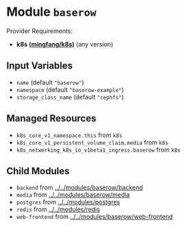 
# Module `baserow`

Provider Requirements:
* **k8s ([mingfang/k8s](https://registry.terraform.io/providers/mingfang/k8s/latest))** (any version)

## Input Variables
* `name` (default `"baserow"`)
* `namespace` (default `"baserow-example"`)
* `storage_class_name` (default `"cephfs"`)

## Managed Resources
* `k8s_core_v1_namespace.this` from `k8s`
* `k8s_core_v1_persistent_volume_claim.media` from `k8s`
* `k8s_networking_k8s_io_v1beta1_ingress.baserow` from `k8s`

## Child Modules
* `backend` from [../../modules/baserow/backend](../../modules/baserow/backend)
* `media` from [../../modules/baserow/media](../../modules/baserow/media)
* `postgres` from [../../modules/postgres](../../modules/postgres)
* `redis` from [../../modules/redis](../../modules/redis)
* `web-frontend` from [../../modules/baserow/web-frontend](../../modules/baserow/web-frontend)

